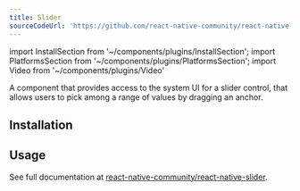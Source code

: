 ```yaml
---
title: Slider
sourceCodeUrl: 'https://github.com/react-native-community/react-native-slider'
---
```


import InstallSection from '~/components/plugins/InstallSection';
import PlatformsSection from '~/components/plugins/PlatformsSection';
import Video from '~/components/plugins/Video'

<!-- todo: add video -->

A component that provides access to the system UI for a slider control, that allows users to pick among a range of values by dragging an anchor.

<PlatformsSection android emulator ios simulator />

## Installation

<InstallSection packageName="@react-native-community/slider" href="https://github.com/react-native-community/react-native-slider#getting-started" />

## Usage

See full documentation at [react-native-community/react-native-slider](https://github.com/react-native-community/react-native-slider).
